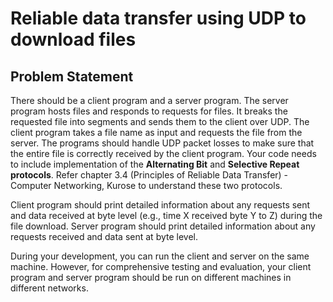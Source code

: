 # Reliable data transfer using UDP to download files 

## Problem Statement
There should be a client program and a server program. The server program hosts files and responds to requests for files. It breaks the requested file into segments and sends them to the client over UDP. The client program takes a file name as input and requests the file from the server. The programs should handle UDP packet losses to make sure that the entire file is correctly received by the client program. Your code needs to include implementation of the **Alternating Bit** and **Selective Repeat protocols**. Refer chapter 3.4 (Principles of Reliable Data Transfer) - Computer Networking, Kurose to understand these two protocols.

Client program should print detailed information about any requests sent and data received at byte level (e.g., time X received byte Y to Z) during the file download.  Server program should print detailed information about any requests received and data sent at byte level.

During your development, you can run the client and server on the same machine. However, for comprehensive testing and evaluation, your client program and server program should be run on different machines in different networks.
